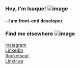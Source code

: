 ### Hey, I'm Isaque! ![image](https://user-images.githubusercontent.com/79015271/126177062-bdb988b2-9ce8-479d-84a7-24a038949390.png)

<h4>- I am front-end developer.</h4>

### Find me elsewhere ![image](https://user-images.githubusercontent.com/79015271/126177704-67a697e0-1509-4b44-8ffd-13f011f6df7f.png)

[Instagram](https://www.instagram.com/isaquuue/?hl=pt-br) <br>
[LinkedIn](https://www.linkedin.com/in/isaque-martins/) <br>
[Rocketseat](https://app.rocketseat.com.br/me/isaque-martins-04231) <br>
[Linktr.ee](https://linktr.ee/Isaquuue)

